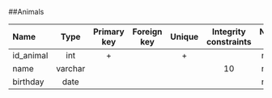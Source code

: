 ##Animals

 |Name|Type|Primary key|Foreign key|Unique|Integrity constraints|Null/not null|
 |:----|:----:|:-----------:|:-----------:|:------:|:----------------------:|:------:|
 |id_animal|int|+| | + | |not null|
 |name|varchar| | | | 10| not null|
 |birthday|date| | | | | not null|